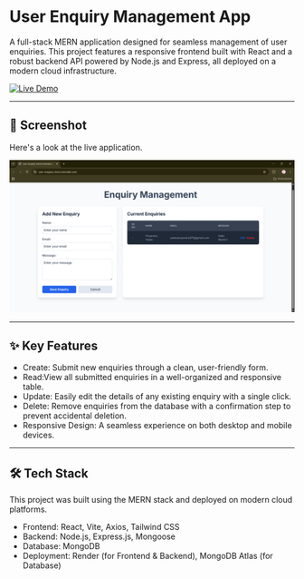 # User Enquiry Management App

A full-stack MERN application designed for seamless management of user enquiries. This project features a responsive frontend built with React and a robust backend API powered by Node.js and Express, all deployed on a modern cloud infrastructure.

[![Live Demo](https://img.shields.io/badge/Live-Demo-brightgreen?style=for-the-badge)](https://user-enquiry-mern.onrender.com)

---

## 📸 Screenshot

Here's a look at the live application.

![User Enquiry App Screenshot](./client/demo-screenshot.png)

---

## ✨ Key Features

- Create: Submit new enquiries through a clean, user-friendly form.
- Read:View all submitted enquiries in a well-organized and responsive table.
- Update: Easily edit the details of any existing enquiry with a single click.
- Delete: Remove enquiries from the database with a confirmation step to prevent accidental deletion.
- Responsive Design: A seamless experience on both desktop and mobile devices.

---

## 🛠️ Tech Stack

This project was built using the MERN stack and deployed on modern cloud platforms.

- Frontend: React, Vite, Axios, Tailwind CSS
- Backend: Node.js, Express.js, Mongoose
- Database: MongoDB
- Deployment: Render (for Frontend & Backend), MongoDB Atlas (for Database)
